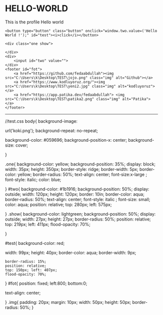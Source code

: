 # HELLO-WORLD
This is the profile Hello world
<!DOCTYPE html>
<html>
<title>TEST</title>

<head>
    <link rel="stylesheet" href="C:\Users\k\Desktop\TEST\test.css">

</head>

<body class="test">


    <button type="button" class="button" onclick="window.two.value=('Hello World !');" id="test"><i>click</i></button>

    <div class="one show">

    </div>
    <div>
        <input id="two" value="">
    </div>
    <footer id="fot">
        <a href="https://github.com/fedaabdullah"><img src="C:\Users\k\Desktop\TEST\jojo.png" class="img" alt="Github"></a>
        <a href="https://www.kodluyoruz.org/"><img src="C:\Users\k\Desktop\TEST\yeni2.jpg" class="img" alt="kodluyoruz"></a>
        <a href="https://app.patika.dev/fedaabdullah"> <img src="C:\Users\k\Desktop\TEST\patika2.png" class="img" alt="Patika"></a>
    </footer>






</body>

</html>

-----------------------------------------------------------
//test.css
body{
  background-image:
  
  url('koki.png');
  background-repeat: no-repeat;

  background-color: #059696;
  background-position-x: center;
  background-size: cover;

  


  
} 

.one{
  background-color: yellow;
  background-position: 35%;
  display: block;
  width: 35px;
  height: 350px;
  border-style: ridge;
  border-width: 5px;
  border-color: yellow;
  border-radius: 50%;
  text-align: center;
  font-size:x-large ;
  font-style: italic;
  color: blue;
  
  
} 
#two{
  background-color: #1b1916;
  background-position: 50%;
  display: outside;
  width: 120px;
  height: 120px;
  border: 10in;
  border-color: aqua;
  border-radius: 50%;
  text-align: center;
  font-style: italic ;
  font-size: small;
  color: aqua;
  position: relative;
  top: 280px; left: 575px;
  
}
.show{
  background-color: lightgreen;
  background-position: 50%;
  display: outside;
  width: 27px;
  height: 27px;
  border-radius: 50%;
  position: relative;
  top: 219px; left: 411px;
  flood-opacity: 70%;

  
}

#test{
  background-color: red;
  
  width: 99px;
  height: 40px;
  border-color: aqua;
  border-width: 9px;
  
    border-radius: 15%;
    position: relative;
    top: 150px; left: 407px;
    flood-opacity: 70%;
  

}
#fot{
  position: fixed;
  left:800;
  bottom:0;
 
  text-align: center;

}
.img{
  padding: 20px;
  margin: 10px;
  width: 50px;
  height: 50px;
  border-radius: 50%;
}
